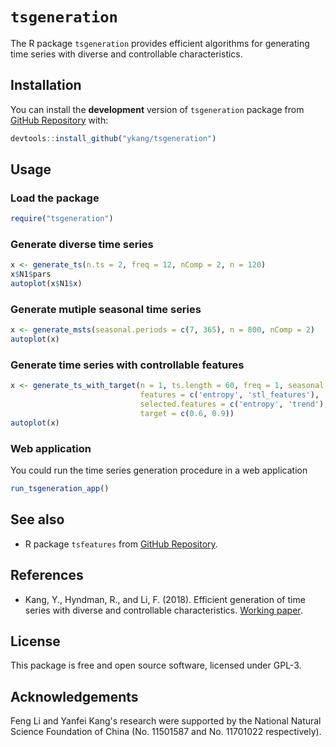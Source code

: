 `tsgeneration`
==============

The R package `tsgeneration` provides efficient algorithms for generating time series with
diverse and controllable characteristics.

Installation
------------

You can install the **development** version of `tsgeneration` package from [GitHub
Repository](https://github.com/ykang/tsgeneration) with:

``` r
devtools::install_github("ykang/tsgeneration")
```

Usage
-----

### Load the package

``` r
require("tsgeneration")
```

### Generate diverse time series

``` r
x <- generate_ts(n.ts = 2, freq = 12, nComp = 2, n = 120)
x$N1$pars
autoplot(x$N1$x)
```

### Generate mutiple seasonal time series

``` r
x <- generate_msts(seasonal.periods = c(7, 365), n = 800, nComp = 2)
autoplot(x)
```

### Generate time series with controllable features

``` r
x <- generate_ts_with_target(n = 1, ts.length = 60, freq = 1, seasonal = 0,
                             features = c('entropy', 'stl_features'),
                             selected.features = c('entropy', 'trend'),
                             target = c(0.6, 0.9))
autoplot(x)
```

### Web application

You could run the time series generation procedure in a web application
``` r
run_tsgeneration_app()
```

See also
--------

- R package `tsfeatures` from [GitHub Repository](https://github.com/robjhyndman/tsfeatures).


References
----------

- Kang, Y., Hyndman, R., and Li, F. (2018). Efficient generation of time series with
diverse and controllable characteristics. [Working paper](https://robjhyndman.com/publications/tsgeneration/).


License
-------
This package is free and open source software, licensed under GPL-3.


Acknowledgements
----------------
Feng Li and Yanfei Kang's research were supported by the
National Natural Science Foundation of China
(No. 11501587 and No. 11701022 respectively).
